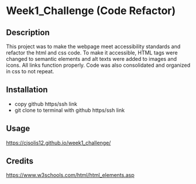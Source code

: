 # Week1_Challenge (Code Refactor)

## Description
This project was to make the webpage meet accessibility standards and refactor the html and css code. To make it accessible, HTML tags were changed to semantic elements and alt texts were added to images and icons. All links function properly. Code was also consolidated and organized in css to not repeat. 

## Installation
- copy github https/ssh link
- git clone to terminal with github https/ssh link

## Usage

https://cjsolis12.github.io/week1_challenge/

## Credits

https://www.w3schools.com/html/html_elements.asp
